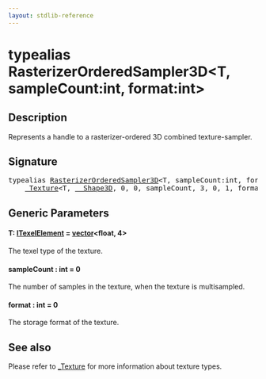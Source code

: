 ```yaml
---
layout: stdlib-reference
---
```


# typealias RasterizerOrderedSampler3D\<T, sampleCount:int, format:int\>

## Description

Represents a handle to a rasterizer-ordered 3D combined texture-sampler.

## Signature

<pre>
<span class='code_keyword'>typealias</span> <a href="rasterizerorderedsampler3d-0ahp.html" class="code_type">RasterizerOrderedSampler3D</a>&lt;T, sampleCount:<span class="code_keyword">int</span>, format:<span class="code_keyword">int</span>&gt; = 
    <a href="index.html" class="code_type">_Texture</a>&lt;T, <a href="index.html" class="code_type">__Shape3D</a>, 0, 0, sampleCount, 3, 0, 1, format&gt;;
</pre>

## Generic Parameters

####  <a id="typeparam-T"></a>T: [ITexelElement](../interfaces/itexelelement-016/index) = [vector](vector/index)\<float, 4\>
The texel type of the texture.

####  <a id="decl-sampleCount"></a>sampleCount  : int = 0
The number of samples in the texture, when the texture is multisampled.

####  <a id="decl-format"></a>format  : int = 0
The storage format of the texture.


## See also

Please refer to <span class='code'><a href="index.html" class="code_type">_Texture</a></span> for more information about texture types.


